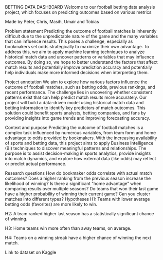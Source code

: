 BETTING DATA DASHBOARD
Welcome to our football betting data analysis project, which focuses on predicting outcomes based on various metrics

Made by Peter, Chris, Masih, Umair and Tobias

Problem statement
Predicting the outcome of football matches is inherently difficult due to the unpredictable nature of the game and the many variables that can influence results. This poses a challenge, especially as bookmakers set odds strategically to maximize their own advantage. To address this, we aim to apply machine learning techniques to analyze historical match data and uncover patterns or variables that may influence outcomes. By doing so, we hope to better understand the factors that affect match results and potentially improve prediction accuracy and potentially help individuals make more informed decisions when interpreting them.

Project annotation
We aim to explore how various factors influence the outcome of football matches, such as betting odds, previous rankings, and recent performance. The challenge lies in uncovering whether consistent patterns exist that can help predict match results more accurately. Our project will build a data-driven model using historical match data and betting information to identify key predictors of match outcomes. This solution could benefit sports analysts, betting companies, and fans by providing insights into game trends and improving forecasting accuracy.

Context and purpose
Predicting the outcome of football matches is a complex task influenced by numerous variables, from team form and home advantage to odds provided by bookmakers. With the increasing availability of sports and betting data, this project aims to apply Business Intelligence (BI) techniques to discover meaningful patterns and relationships. The purpose is to assist decision-making in sports analytics, provide insights into match dynamics, and explore how external data (like odds) may reflect or predict actual performance.

Research questions
How do bookmaker odds correlate with actual match outcomes?
Does a higher ranking from the previous season increase the likelihood of winning?
Is there a significant "home advantage" when comparing results over multiple seasons?
Do teams that won their last game have a higher probability of winning their current game?
Can you cluster matches into different types?
Hypotheses
H1: Teams with lower average betting odds (favorites) are more likely to win.

H2: A team ranked higher last season has a statistically significant chance of winning.

H3: Home teams win more often than away teams, on average.

H4: Teams on a winning streak have a higher chance of winning the next match.

Link to dataset on Kaggle
